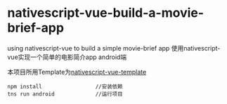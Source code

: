 # nativescript-vue-build-a-movie-brief-app
using nativescript-vue to build a simple movie-brief app 使用nativescript-vue实现一个简单的电影简介app android端

本项目所用Template为[nativescript-vue-template](https://github.com/nativescript-vue/nativescript-vue-template)

```
npm install                 //安装依赖
tns run android             //运行项目
```
